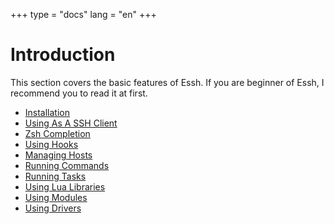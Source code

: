 +++
type = "docs"
lang = "en"
+++

# Introduction

This section covers the basic features of Essh. If you are beginner of Essh, I recommend you to read it at first.

* [Installation](installation.html)
* [Using As A SSH Client](using-as-a-ssh-client.html)
* [Zsh Completion](zsh-completion.html)
* [Using Hooks](using-hooks.html)
* [Managing Hosts](managing-hosts.html)
* [Running Commands](running-commands.html)
* [Running Tasks](running-tasks.html)
* [Using Lua Libraries](using-lua-libraries.html)
* [Using Modules](using-modules.html)
* [Using Drivers](using-drivers.html)
